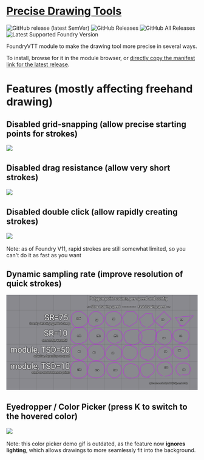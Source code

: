 # [Precise Drawing Tools](https://foundryvtt.com/packages/precise-drawing-tools/)

![GitHub release (latest SemVer)](https://img.shields.io/github/v/release/shemetz/precise-drawing-tools?style=for-the-badge)
![GitHub Releases](https://img.shields.io/github/downloads/shemetz/precise-drawing-tools/latest/total?style=for-the-badge)
![GitHub All Releases](https://img.shields.io/github/downloads/shemetz/precise-drawing-tools/total?style=for-the-badge&label=Downloads+total)  
![Latest Supported Foundry Version](https://img.shields.io/endpoint?url=https://foundryshields.com/version?url=https://github.com/shemetz/precise-drawing-tools/raw/master/module.json)

FoundryVTT module to make the drawing tool more precise in several ways.

To install, browse for it in the module browser,
or [directly copy the manifest link for the latest release](https://github.com/shemetz/precise-drawing-tools/releases/latest/download/module.json).

# Features (mostly affecting freehand drawing)

## Disabled grid-snapping (allow precise starting points for strokes)

![](metadata/demo_grid_snapping.gif)

## Disabled drag resistance (allow very short strokes)

![](metadata/demo_drag_resistance.gif)

## Disabled double click (allow rapidly creating strokes)

![](metadata/demo_double_click.gif)

Note: as of Foundry V11, rapid strokes are still somewhat limited, so you can't do it as fast as you want

## Dynamic sampling rate (improve resolution of quick strokes)

![](metadata/screenshot_dynamic_sampling_rate.png)

## Eyedropper / Color Picker (press K to switch to the hovered color)

![](metadata/demo_eyedropper.gif)

Note: this color picker demo gif is outdated, as the feature now **ignores lighting**, which
allows drawings to more seamlessly fit into the background.